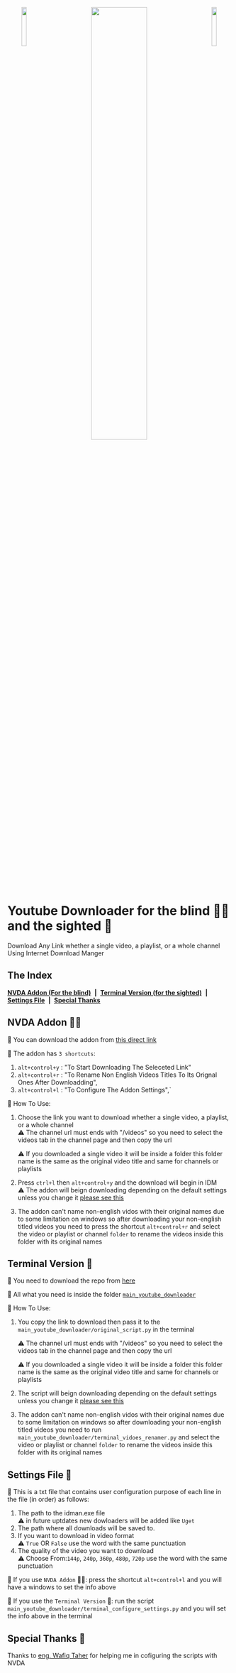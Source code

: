 
<p align="center"> 
<img src="https://github.com/karimelgazar/cv-with-things/raw/master/images/islamic.png" style="float: left" width=15%/>

<img src="https://github.com/karimelgazar/cv-with-things/raw/master/images/b0.png" style="float: center" width=50%/>

<img src="https://github.com/karimelgazar/cv-with-things/raw/master/images/islamic.png" style="float: right" width=15%/>
</p>

<br>

# Youtube Downloader for the blind 👨‍🦯 and the sighted 🚶 
Download Any Link whether a single video, a playlist, or a whole channel Using Internet Download Manger
## The Index
[**NVDA Addon (For the blind)**](#nvda-addon-) &nbsp;**|**&nbsp;
[**Terminal Version (for the sighted)**](#terminal-version-) &nbsp;**|**&nbsp;
[**Settings File**](#settings-file-) &nbsp;**|**&nbsp;
[**Special Thanks**](#special-thanks-)

## NVDA Addon 👨‍🦯
🌟 You can download the addon from [this direct link](https://github.com/karimelgazar/youtube-downloader/releases/download/1.0.0/windows-youtubeDownloder-1.0.0.nvda-addon) <br>

🌟 The addon has `3 shortcuts`: <br>
1. `alt+control+y` : "To Start Downloading The Seleceted Link"
2. `alt+control+r` : "To Rename Non English Videos Titles To Its Orignal Ones After Downloadding",
3. `alt+control+l` : "To Configure The Addon Settings",` 

💁 How To Use:
1. Choose the link you want to download whether a single video, a playlist, or a whole channel <br>
    ⚠ The channel url must ends with "/videos" 
    so you need to select the videos tab in the channel page and then copy the url
    
    ⚠ If you downloaded a single video it will be inside a folder this folder name 
    is the same as the original video title and same for channels or playlists
2. Press `ctrl+l` then `alt+control+y` and the download will begin in IDM <br>
    ⚠ The addon will beign downloading depending on the default settings unless you change it [please see this](#settings-file-) 

3. The addon can't name non-english vidos with their original names due to some limitation
on windows so after downloading your non-english titled videos you need to press the shortcut
`alt+control+r` and select the video or playlist or channel `folder` to rename the videos
inside this folder with its original names

## Terminal Version 🚶

🌟 You need to download the repo from [here](https://github.com/karimelgazar/youtube-downloader/archive/master.zip)

🌟 All what you need is inside the folder [`main_youtube_downloader`](./main_youtube_downloader)

💁 How To Use:
1. You copy the link to download then pass it to the `main_youtube_downloader/original_script.py` in the terminal 

    ⚠ The channel url must ends with "/videos" 
    so you need to select the videos tab in the channel page and then copy the url
    
    ⚠ If you downloaded a single video it will be inside a folder this folder name 
    is the same as the original video title and same for channels or playlists

2. The script will beign downloading depending on the default settings unless you change it [please see this](#settings-file-) 

3. The addon can't name non-english vidos with their original names due to some limitation
on windows so after downloading your non-english titled videos you need to run `main_youtube_downloader/terminal_vidoes_renamer.py` and select the video or playlist or channel `folder` to rename the videos inside this folder with its original names

## Settings File 📑
🌟 This is a txt file that contains user configuration purpose of each line in the file (in order) as follows: 

1. The path to the idman.exe file<br>
    ⚠ in future uptdates new dowloaders will be added like `Uget`
2. The path where all downloads will be saved to.
3. If you want to download in video format <br>
    ⚠ `True` OR `False` use the word with the same punctuation
4. The quality of the video you want to download <br>
    ⚠ Choose From:`144p`, `240p`, `360p`, `480p`, `720p` use the word with the same punctuation

🌟 If you use `NVDA Addon` 👨‍🦯:
press the shortcut `alt+control+l` and you will have a windows to set the info above

🌟 If you use the `Terminal Version` 🚶:
run the script `main_youtube_downloader/terminal_configure_settings.py` and you will set the info above in the terminal

## Special Thanks 🤝
Thanks to [eng. Wafiq Taher](https://github.com/wafiqtaher) for helping me in cofiguring the scripts with NVDA
